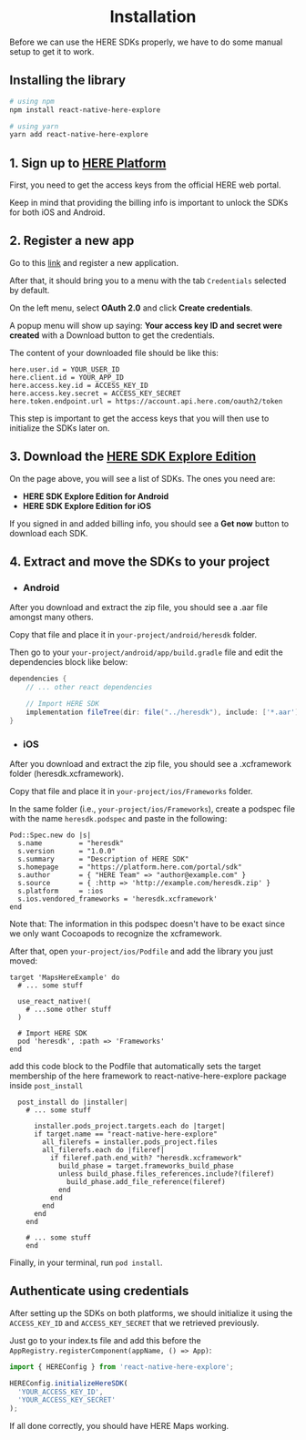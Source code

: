 
<h1 align="center">
    <strong>Installation</strong>
</h1>

Before we can use the HERE SDKs properly, we have to do some manual setup to get it to work.

## Installing the library

```sh
# using npm
npm install react-native-here-explore

# using yarn
yarn add react-native-here-explore
```

## 1. Sign up to [HERE Platform](https://platform.here.com/sign-up)

First, you need to get the access keys from the official HERE web portal.

Keep in mind that providing the billing info is important to unlock the SDKs for both iOS and Android.

## 2. Register a new app

Go to this [link](https://platform.here.com/admin/apps?action=new-registration) and register a new application.

After that, it should bring you to a menu with the tab `Credentials` selected by default.

On the left menu, select **OAuth 2.0** and click **Create credentials**.

A popup menu will show up saying: **Your access key ID and secret were created** with a Download button to get the credentials.

The content of your downloaded file should be like this:

```env
here.user.id = YOUR_USER_ID
here.client.id = YOUR_APP_ID
here.access.key.id = ACCESS_KEY_ID
here.access.key.secret = ACCESS_KEY_SECRET
here.token.endpoint.url = https://account.api.here.com/oauth2/token
```

This step is important to get the access keys that you will then use to initialize the SDKs later on.

## 3. Download the [HERE SDK Explore Edition](https://platform.here.com/portal/sdk)

On the page above, you will see a list of SDKs. The ones you need are:

- **HERE SDK Explore Edition for Android**
- **HERE SDK Explore Edition for iOS**

If you signed in and added billing info, you should see a **Get now** button to download each SDK.

## 4. Extract and move the SDKs to your project

- ### Android

After you download and extract the zip file, you should see a .aar file amongst many others.

Copy that file and place it in `your-project/android/heresdk` folder.

Then go to your `your-project/android/app/build.gradle` file and edit the dependencies block like below:

```gradle
dependencies {
    // ... other react dependencies

    // Import HERE SDK
    implementation fileTree(dir: file("../heresdk"), include: ['*.aar'])
}
```

- ### iOS

After you download and extract the zip file, you should see a .xcframework folder (heresdk.xcframework).

Copy that file and place it in `your-project/ios/Frameworks` folder.

In the same folder (i.e., `your-project/ios/Frameworks`), create a podspec file with the name `heresdk.podspec` and paste in the following:

```podspec
Pod::Spec.new do |s|
  s.name         = "heresdk"
  s.version      = "1.0.0"
  s.summary      = "Description of HERE SDK"
  s.homepage     = "https://platform.here.com/portal/sdk"
  s.author       = { "HERE Team" => "author@example.com" }
  s.source       = { :http => 'http://example.com/heresdk.zip' }
  s.platform     = :ios
  s.ios.vendored_frameworks = 'heresdk.xcframework'
end
```

Note that: The information in this podspec doesn't have to be exact since we only want Cocoapods to recognize the xcframework.

After that, open `your-project/ios/Podfile` and add the library you just moved:

```podspec
target 'MapsHereExample' do
  # ... some stuff

  use_react_native!(
    # ...some other stuff
  )

  # Import HERE SDK
  pod 'heresdk', :path => 'Frameworks'
end
```
add this code block to the Podfile that automatically sets the target membership of the here framework to react-native-here-explore package inside `post_install`

```podspec
  post_install do |installer|
    # ... some stuff
    
      installer.pods_project.targets.each do |target|
      if target.name == "react-native-here-explore"
        all_filerefs = installer.pods_project.files
        all_filerefs.each do |fileref|
          if fileref.path.end_with? "heresdk.xcframework"
            build_phase = target.frameworks_build_phase
            unless build_phase.files_references.include?(fileref)
              build_phase.add_file_reference(fileref)
            end
          end
        end
      end
    end

    # ... some stuff
    end
```

Finally, in your terminal, run `pod install`.

## Authenticate using credentials

After setting up the SDKs on both platforms, we should initialize it using the `ACCESS_KEY_ID` and `ACCESS_KEY_SECRET` that we retrieved previously.

Just go to your index.ts file and add this before the `AppRegistry.registerComponent(appName, () => App)`:

```typescript
import { HEREConfig } from 'react-native-here-explore';

HEREConfig.initializeHereSDK(
  'YOUR_ACCESS_KEY_ID',
  'YOUR_ACCESS_KEY_SECRET'
);
```

If all done correctly, you should have HERE Maps working.
